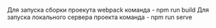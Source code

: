 Для запуска сборки проекута webpack команда - npm run build
Для запуска локального сервера проекта команда - npm run serve 